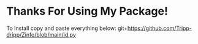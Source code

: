 # Thanks For Using My Package!
To Install copy and paste everything below:
git+https://github.com/Tripp-dripp/Zinfo/blob/main/id.py
